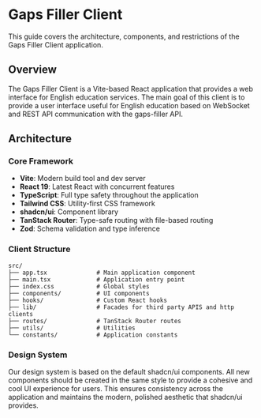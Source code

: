 # Gaps Filler Client

This guide covers the architecture, components, and restrictions of the Gaps Filler Client application.

## Overview

The Gaps Filler Client is a Vite-based React application that provides a web interface for English education services. The main goal of this client is to provide a user interface useful for English education based on WebSocket and REST API communication with the gaps-filler API.

## Architecture

### Core Framework

- **Vite**: Modern build tool and dev server
- **React 19**: Latest React with concurrent features
- **TypeScript**: Full type safety throughout the application
- **Tailwind CSS**: Utility-first CSS framework
- **shadcn/ui**: Component library
- **TanStack Router**: Type-safe routing with file-based routing
- **Zod**: Schema validation and type inference

### Client Structure

```
src/
├── app.tsx              # Main application component
├── main.tsx             # Application entry point
├── index.css            # Global styles
├── components/          # UI components
├── hooks/               # Custom React hooks
├── lib/                 # Facades for third party APIS and http clients
├── routes/              # TanStack Router routes
├── utils/               # Utilities
└── constants/           # Application constants
```

### Design System

Our design system is based on the default shadcn/ui components. All new components should be created in the same style to provide a cohesive and cool UI experience for users. This ensures consistency across the application and maintains the modern, polished aesthetic that shadcn/ui provides.
